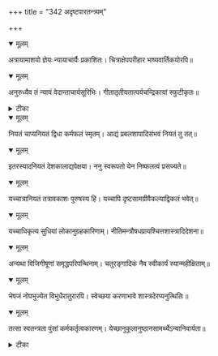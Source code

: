 +++
title = "342 अदृष्टपारतन्त्र्यम्"

+++


<details open><summary>मूलम्</summary>

अत्रायामाशयो ज्ञेयः न्यायाचार्यैः प्रकाशितः। चित्राक्षेपपरीहार भाष्यवार्तिकयोरपि॥
</details>



<details open><summary>मूलम्</summary>

अनुरुध्यैव तं न्यायं वेदान्ताचार्यसूरिभिः। गीतातृतीयतात्पर्यचन्द्रिकायां स्फुटीकृतः॥
</details>



<details><summary>टीका</summary>

तात्पर्य.[3-8]
</details>



<details open><summary>मूलम्</summary>

नियतं चाप्यनियतं द्विधा कर्मफलं स्मृतम्। आद्यं प्रबलशापादिसंभवं नियतं तु तत्॥
</details>



<details open><summary>मूलम्</summary>

इतरस्यादनियतं देशकालाद्यपेक्षया। ननु स्वरूपतो येन निष्फलत्वं प्रसज्यते॥
</details>



<details open><summary>मूलम्</summary>

यच्चात्रानियतं तत्रावकाशः पुरुषस्य हि। यच्चापि दृष्टसामग्रीवैकल्याद्विकलं भवेत्॥
</details>



<details open><summary>मूलम्</summary>

यच्चाधिकृत्य सुधियां लोकानुग्रहकारिणाम्। नीतिमन्त्रौषधप्रायश्चित्तशास्त्रादिदेशना॥
</details>



<details open><summary>मूलम्</summary>

अन्यथा विजिगीषूणां समृद्धपरिपन्थिनाम्। चतुरङ्गादिकं नैव स्वीकार्यं स्यान्महीक्षिताम्॥
</details>



<details open><summary>मूलम्</summary>

भेषजं नोपभुज्येत विभुधैरातुरारपि। स्वेच्छया करणाभावे शास्त्रदेरप्यनुत्थितिः॥
</details>



<details open><summary>मूलम्</summary>

तत्सा स्वतन्त्रता पुंसां कर्मकर्तृत्वकारणम्। येच्छानुकूलानुष्ठानसामर्थ्येऽन्यानिवार्यता॥
</details>



<details><summary>टीका</summary>

श्रुत.[2-3-41]
</details>

